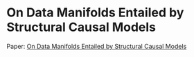# On Data Manifolds Entailed by Structural Causal Models

Paper: [On Data Manifolds Entailed by Structural Causal Models](https://openreview.net/pdf?id=XAGr6u76Lu)
